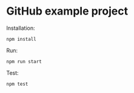 # GitHub example project

Installation:

```shell
npm install
```

Run:

```shell
npm run start
```

Test:

```shell
npm test
```
